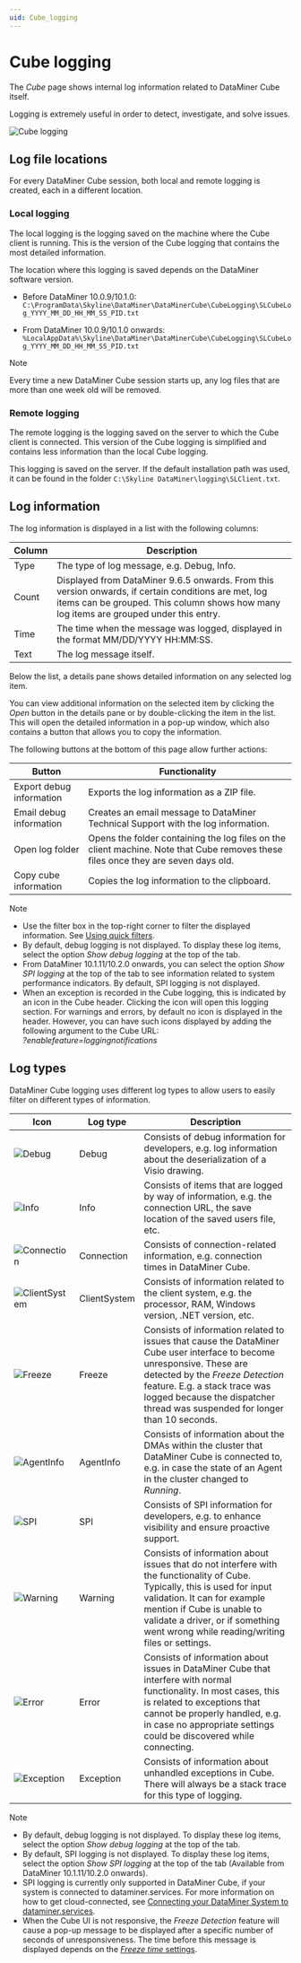 ```yaml
---
uid: Cube_logging
---
```


# Cube logging

The *Cube* page shows internal log information related to DataMiner Cube itself.

Logging is extremely useful in order to detect, investigate, and solve issues.

![Cube logging](~/user-guide/images/Cube_Logging.png)

## Log file locations

For every DataMiner Cube session, both local and remote logging is created, each in a different location.

### Local logging

The local logging is the logging saved on the machine where the Cube client is running. This is the version of the Cube logging that contains the most detailed information.

The location where this logging is saved depends on the DataMiner software version.

- Before DataMiner 10.0.9/10.1.0: `C:\ProgramData\Skyline\DataMiner\DataMinerCube\CubeLogging\SLCubeLog_YYYY_MM_DD_HH_MM_SS_PID.txt`

- From DataMiner 10.0.9/10.1.0 onwards: `%LocalAppData%\Skyline\DataMiner\DataMinerCube\CubeLogging\SLCubeLog_YYYY_MM_DD_HH_MM_SS_PID.txt`

> [!NOTE]
> Every time a new DataMiner Cube session starts up, any log files that are more than one week old will be removed.

### Remote logging

The remote logging is the logging saved on the server to which the Cube client is connected. This version of the Cube logging is simplified and contains less information than the local Cube logging.

This logging is saved on the server. If the default installation path was used, it can be found in the folder `C:\Skyline DataMiner\logging\SLClient.txt`.

## Log information

The log information is displayed in a list with the following columns:

| Column | Description |
|---|---|
| Type | The type of log message, e.g. Debug, Info. |
| Count  | Displayed from DataMiner 9.6.5 onwards. From this version onwards, if certain conditions are met, log items can be grouped. This column shows how many log items are grouped under this entry. |
| Time | The time when the message was logged, displayed in the format MM/DD/YYYY HH:MM:SS. |
| Text | The log message itself. |

Below the list, a details pane shows detailed information on any selected log item.

You can view additional information on the selected item by clicking the *Open* button in the details pane or by double-clicking the item in the list. This will open the detailed information in a pop-up window, which also contains a button that allows you to copy the information.

The following buttons at the bottom of this page allow further actions:

| Button                   | Functionality                                                                                                                     |
|--------------------------|-----------------------------------------------------------------------------------------------------------------------------------|
| Export debug information | Exports the log information as a ZIP file.                                                                                        |
| Email debug information  | Creates an email message to DataMiner Technical Support with the log information.                                                 |
| Open log folder          | Opens the folder containing the log files on the client machine. Note that Cube removes these files once they are seven days old. |
| Copy cube information    | Copies the log information to the clipboard.                                                                                      |

> [!NOTE]
>
> - Use the filter box in the top-right corner to filter the displayed information. See [Using quick filters](xref:Using_quick_filters).
> - By default, debug logging is not displayed. To display these log items, select the option *Show debug logging* at the top of the tab.
> - From DataMiner 10.1.11/10.2.0 onwards, you can select the option *Show SPI logging* at the top of the tab to see information related to system performance indicators. By default, SPI logging is not displayed.
> - When an exception is recorded in the Cube logging, this is indicated by an icon in the Cube header. Clicking the icon will open this logging section. For warnings and errors, by default no icon is displayed in the header. However, you can have such icons displayed by adding the following argument to the Cube URL:<br>*?enablefeature=loggingnotifications*

## Log types

DataMiner Cube logging uses different log types to allow users to easily filter on different types of information.

| Icon | Log type | Description |
|---|---|---|
| ![Debug](~/user-guide/images/Debug.png) | Debug | Consists of debug information for developers, e.g. log information about the deserialization of a Visio drawing. |
| ![Info](~/user-guide/images/Info.png) | Info | Consists of items that are logged by way of information, e.g. the connection URL, the save location of the saved users file, etc. |
| ![Connection](~/user-guide/images/Connection.png) | Connection | Consists of connection-related information, e.g. connection times in DataMiner Cube. |
| ![ClientSystem](~/user-guide/images/Connection.png) | ClientSystem | Consists of information related to the client system, e.g. the processor, RAM, Windows version, .NET version, etc. |
| ![Freeze](~/user-guide/images/Connection.png) | Freeze | Consists of information related to issues that cause the DataMiner Cube user interface to become unresponsive. These are detected by the *Freeze Detection* feature. E.g. a stack trace was logged because the dispatcher thread was suspended for longer than 10 seconds. |
| ![AgentInfo](~/user-guide/images/Connection.png) | AgentInfo | Consists of information about the DMAs within the cluster that DataMiner Cube is connected to, e.g. in case the state of an Agent in the cluster changed to *Running*. |
| ![SPI](~/user-guide/images/Connection.png) | SPI | Consists of SPI information for developers, e.g. to enhance visibility and ensure proactive support. |
| ![Warning](~/user-guide/images/Warning.png) | Warning | Consists of information about issues that do not interfere with the functionality of Cube. Typically, this is used for input validation. It can for example mention if Cube is unable to validate a driver, or if something went wrong while reading/writing files or settings. |
| ![Error](~/user-guide/images/Error.png) | Error | Consists of information about issues in DataMiner Cube that interfere with normal functionality. In most cases, this is related to exceptions that cannot be properly handled, e.g. in case no appropriate settings could be discovered while connecting. |
| ![Exception](~/user-guide/images/Error.png) | Exception | Consists of information about unhandled exceptions in Cube. There will always be a stack trace for this type of logging. |

> [!NOTE]
>
> - By default, debug logging is not displayed. To display these log items, select the option *Show debug logging* at the top of the tab.
> - By default, SPI logging is not displayed. To display these log items, select the option *Show SPI logging* at the top of the tab (Available from DataMiner 10.1.11/10.2.0 onwards).
> - SPI logging is currently only supported in DataMiner Cube, if your system is connected to dataminer.services. For more information on how to get cloud-connected, see [Connecting your DataMiner System to dataminer.services](xref:Connecting_your_DataMiner_System_to_the_cloud).
> - When the Cube UI is not responsive, the *Freeze Detection* feature will cause a pop-up message to be displayed after a specific number of seconds of unresponsiveness. The time before this message is displayed depends on the [*Freeze time* settings](xref:ClientSettings_json#configuring-settings-for-cube-ui-freezing).
